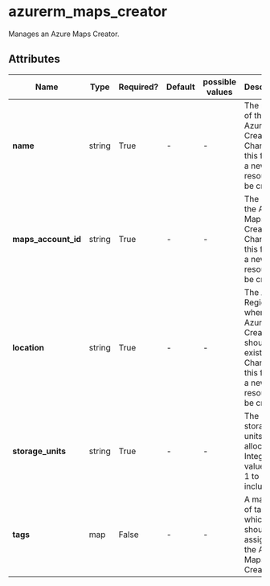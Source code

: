 # azurerm_maps_creator

Manages an Azure Maps Creator.

## Attributes

| Name | Type | Required? | Default  | possible values | Description |
| ---- | ---- | --------- | -------- | ----------- | ----------- |
| **name** | string | True | -  |  -  | The name of the Azure Maps Creator. Changing this forces a new resource to be created. | 
| **maps_account_id** | string | True | -  |  -  | The ID of the Azure Maps Creator. Changing this forces a new resource to be created. | 
| **location** | string | True | -  |  -  | The Azure Region where the Azure Maps Creator should exist. Changing this forces a new resource to be created. | 
| **storage_units** | string | True | -  |  -  | The storage units to be allocated. Integer values from 1 to 100, inclusive. | 
| **tags** | map | False | -  |  -  | A mapping of tags which should be assigned to the Azure Maps Creator. | 

